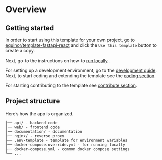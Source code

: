 # Overview

## Getting started

In order to start using this template for your own project, go to [equinor/template-fastapi-react](https://github.com/equinor/template-fastapi-react) and click the `Use this template` button to create a copy. 

Next, go-to the instructions on how-to [run locally](running/01-prerequisites.md) . 

For setting up a development environment, go to the [development guide](../contribute/development-guide/01-setup.md). Next, to start coding and extending the template see the [coding section](../contribute/development-guide/coding/01-architecture.md).

For starting contributing to the template see [contribute section](../contribute/01-how-to-start-contributing.md).
 
## Project structure

Here’s how the app is organized. 

```
├── api/ - backend code
│── web/ - frontend code
│── documentation/ - documentation
├── nginx/ - reverse proxy 
├── .env-template - template for environment variables
├── docker-compose.override.yml - for running locally
├── docker-compose.yml - common docker compose settings
└── ...
```